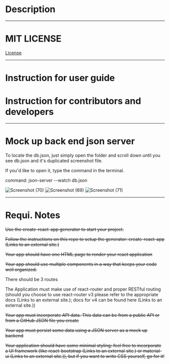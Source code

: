 <h1>Description</h1>

---------------------------

# MIT LICENSE
<a href="https://github.com/scorpiofishingicecoffee/React-WebApp/blob/ef8764b4dfb7fcbe9291b37d6b13e55b107f0f36/LICENSE"> License </a>

----------------------------

# Instruction for user guide

# Instruction for contributors and developers

-------------------------

# Mock up back end json server

To locate the db.json, just simply open the folder and scroll down until you see db.json and it's duplicated screenshot file.

If you'd like to open it, type the command in the terminal.

command: json-server --watch db.json


![Screenshot (70)](https://user-images.githubusercontent.com/105265074/191875982-95ab53bf-c5b5-4f2c-a419-1d5cfb31d324.png)
![Screenshot (69)](https://user-images.githubusercontent.com/105265074/191875991-73b504de-cc68-471f-af6a-74f5d1ed9fdb.png)
![Screenshot (71)](https://user-images.githubusercontent.com/105265074/191875993-bb59f78e-a4c0-42d2-b931-ed03fc706830.png)


-------------------------

# Requi. Notes

~~Use the create-react-app generator to start your project.~~

~~Follow the instructions on this repo to setup the generator: create-react-app (Links to an external site.)~~

~~Your app should have one HTML page to render your react application~~

~~Your app should use multiple components in a way that keeps your code well organized.~~

There should be 3 routes

The Application must make use of react-router and proper RESTful routing (should you choose to use react-router v3 please refer to the appropriate docs (Links to an external site.); docs for v4 can be found here (Links to an external site.))


~~Your app must incorporate API data. This data can be from a public API or from a GitHub JSON file you create~~


~~Your app must persist some data using a JSON server as a mock up backend~~


~~Your application should have some minimal styling: feel free to incorporate a UI framework (like react-bootstrap (Links to an external site.) or material-ui (Links to an external site.)), but if you want to write CSS yourself, go for it!~~
